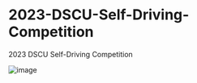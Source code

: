 # 2023-DSCU-Self-Driving-Competition
2023 DSCU Self-Driving Competition


![image](https://github.com/user-attachments/assets/bf743394-9f6c-421e-bd29-1943873a2b32)

